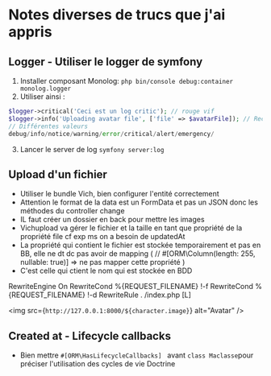 # Notes diverses de trucs que j'ai appris

## Logger - Utiliser le logger de symfony 
1. Installer composant Monolog: `php bin/console debug:container monolog.logger`
2. Utiliser ainsi :
```php
$logger->critical('Ceci est un log critic'); // rouge vif
$logger->info('Uploading avatar file', ['file' => $avatarFile]); // Recommandé
// Différentes valeurs
debug/info/notice/warning/error/critical/alert/emergency/
```
3. Lancer le server de log
`symfony server:log`



## Upload d'un fichier
- Utiliser le bundle Vich, bien configurer l'entité correctement
- Attention le format de la data est un FormData et pas un JSON donc les méthodes du controller change
- IL faut créer un dossier en back pour mettre les images
- Vichupload va gérer le fichier et la taille en tant que propriété de la propriété file cf exp ms on a besoin de updatedAt
- La propriété qui contient le fichier est stockée temporairement et pas en BB, elle ne dt dc pas avoir de mapping (    // #[ORM\Column(length: 255, nullable: true)] => ne pas mapper cette propriété
)
- C'est celle qui ctient le nom qui est stockée en BDD

<IfModule mod_rewrite.c>
    RewriteEngine On
    RewriteCond %{REQUEST_FILENAME} !-f
    RewriteCond %{REQUEST_FILENAME} !-d
    RewriteRule . /index.php [L]
</IfModule>

<img src={`http://127.0.0.1:8000/${character.image}`} alt="Avatar" />


## Created at - Lifecycle callbacks
- Bien mettre `#[ORM\HasLifecycleCallbacks] ` avant `class Maclasse`pour préciser l'utilisation des cycles de vie Doctrine